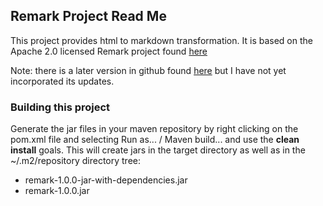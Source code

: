 ## Remark Project Read Me ##

This project provides html to markdown transformation. It is based on the Apache 2.0 licensed Remark project found [here][here]  

Note: there is a later version in github found [here][here1] but I have not yet incorporated its updates.

### Building this project ###
Generate the jar files in your maven repository by right clicking on the pom.xml file and selecting Run as... / Maven build... and use the **clean install** goals. This will create jars in the target directory as well as in the ~/.m2/repository directory tree:

  * remark-1.0.0-jar-with-dependencies.jar
  * remark-1.0.0.jar 



[here]: http://remark.overzealous.com/manual/
[here1]: https://github.com/giflw/remark-java